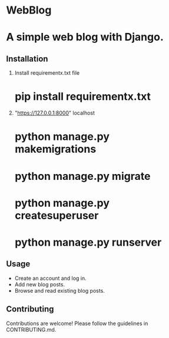# WebBlog
# A simple web blog with Django.

## Installation

1. Install requirementx.txt file
    # pip install requirementx.txt 
2. "https://127.0.0.1:8000" localhost
   # python manage.py makemigrations
   # python manage.py migrate
   # python manage.py createsuperuser
   # python manage.py runserver  

## Usage

- Create an account and log in.
- Add new blog posts.
- Browse and read existing blog posts.

## Contributing

Contributions are welcome! Please follow the guidelines in CONTRIBUTING.md.
